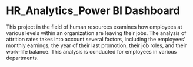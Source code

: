 # HR_Analytics_Power BI Dashboard
This project in the field of human resources examines how employees at various levels within an organization are leaving their jobs. The analysis of attrition rates takes into account several factors, including the employees' monthly earnings, the year of their last promotion, their job roles, and their work-life balance. This analysis is conducted for employees in various departments.
